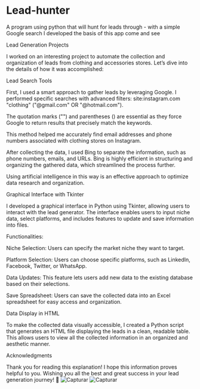 # Lead-hunter



A program using python that will hunt for leads through - with a simple Google search I developed the basis of this app come and see

Lead Generation Projects

I worked on an interesting project to automate the collection and organization of leads from clothing and accessories stores. Let’s dive into the details of how it was accomplished:

Lead Search Tools

First, I used a smart approach to gather leads by leveraging Google. I performed specific searches with advanced filters:
site:instagram.com "clothing" ("@gmail.com" OR "@hotmail.com").

The quotation marks ("") and parentheses () are essential as they force Google to return results that precisely match the keywords.

This method helped me accurately find email addresses and phone numbers associated with clothing stores on Instagram.

After collecting the data, I used Bing to separate the information, such as phone numbers, emails, and URLs. Bing is highly efficient in structuring and organizing the gathered data, which streamlined the process further.


Using artificial intelligence in this way is an effective approach to optimize data research and organization.

Graphical Interface with Tkinter

I developed a graphical interface in Python using Tkinter, allowing users to interact with the lead generator. The interface enables users to input niche data, select platforms, and includes features to update and save information into files.

Functionalities:

Niche Selection: Users can specify the market niche they want to target.

Platform Selection: Users can choose specific platforms, such as LinkedIn, Facebook, Twitter, or WhatsApp.

Data Updates: This feature lets users add new data to the existing database based on their selections.

Save Spreadsheet: Users can save the collected data into an Excel spreadsheet for easy access and organization.


Data Display in HTML

To make the collected data visually accessible, I created a Python script that generates an HTML file displaying the leads in a clean, readable table. This allows users to view all the collected information in an organized and aesthetic manner.

Acknowledgments

Thank you for reading this explanation! I hope this information proves helpful to you. Wishing you all the best and great success in your lead generation journey! 🚀
![Capturar](https://github.com/user-attachments/assets/6877c8f7-23d2-4196-85a7-ee66905ac38b)
![Capturar](https://github.com/user-attachments/assets/c952ca7c-837d-4154-9a89-23f45c49373d)


